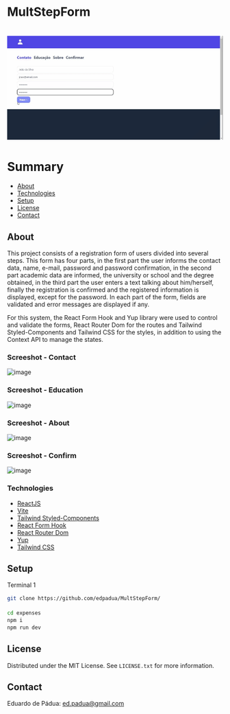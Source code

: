 # MultStepForm

<h1>
    <a href="http://mult-step-form-nbzz.vercel.app"><img src="https://github.com/edpadua/MultStepForm/blob/main/public/multstepform-capture.gif"></a>
</h1>

# Summary

- [About](#about)
- [Technologies](#technologies)
- [Setup](#setup)
- [License](#license)
- [Contact](#contact)
 
## About

This project consists of a registration form
of users divided into several steps. This form has four parts, in the first part the user informs the contact data, name, e-mail, password and password confirmation, in the second part academic data are informed, the university or school and the degree obtained, in the third part the user enters a text talking about him/herself, finally the registration is confirmed and the registered information is displayed, except for the password. In each part of the form, fields are validated and error messages are displayed if any.

For this system, the React Form Hook and Yup library were used to control and validate the forms, React Router Dom for the routes and Tailwind Styled-Components and Tailwind CSS for the styles, in addition to using the Context API to manage the states.

### Screeshot - Contact

![image](https://github.com/edpadua/MultStepForm/assets/4975360/e07f9409-5c01-49d0-ac43-a513c072ce7d)


### Screeshot - Education

![image](https://github.com/edpadua/MultStepForm/assets/4975360/d6794fa3-8a30-4f61-9204-c0efe85f7b60)


### Screeshot - About

![image](https://github.com/edpadua/MultStepForm/assets/4975360/106d0ebe-d056-428f-bbec-8c1162741c58)

### Screeshot - Confirm

![image](https://github.com/edpadua/MultStepForm/assets/4975360/cabd5544-b5b3-4270-9f76-65ab5b29ac95)


### Technologies

- [ReactJS](https://reactjs.org)
- [Vite](https://vitejs.dev/guide/)
- [Tailwind Styled-Components](https://www.npmjs.com/package/tailwind-styled-components)
- [React Form Hook](https://www.react-hook-form.com)
- [React Router Dom](https://www.npmjs.com/package/react-router-dom)
- [Yup](https://www.npmjs.com/package/yup)
- [Tailwind CSS](https://tailwindcss.com/)

## Setup

Terminal 1 

```bash
git clone https://github.com/edpadua/MultStepForm/

cd expenses
npm i
npm run dev
```

## License

Distributed under the MIT License. See `LICENSE.txt` for more information.


## Contact

Eduardo de Pádua: ed.padua@gmail.com
